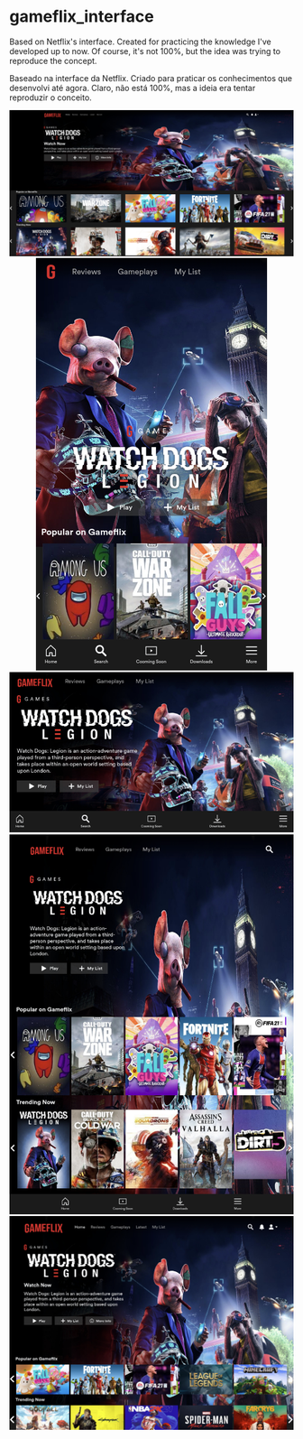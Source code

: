 # gameflix_interface

Based on Netflix's interface. Created for practicing the knowledge I've developed up to now. 
Of course, it's not 100%,  but the idea was trying to reproduce the concept.

Baseado na interface da Netflix. Criado para praticar os conhecimentos que desenvolvi até agora.
Claro, não está 100%, mas a ideia era tentar reproduzir o conceito.


<p align="center">
  <img src="https://github.com/GJunior96/gameflix_interface/blob/main/screenshots/screen01.png">
  <img src="https://github.com/GJunior96/gameflix_interface/blob/main/screenshots/screen02.png">
  <img src="https://github.com/GJunior96/gameflix_interface/blob/main/screenshots/screen03.png">
  <img src="https://github.com/GJunior96/gameflix_interface/blob/main/screenshots/screen04.png">
  <img src="https://github.com/GJunior96/gameflix_interface/blob/main/screenshots/screen05.png">
</p>
